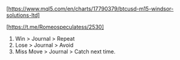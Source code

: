 [https://www.mql5.com/en/charts/17790379/btcusd-m15-windsor-solutions-ltd]  


[https://t.me/Romeospeculatess/2530]   
1. Win > Journal > Repeat
2. Lose > Journal > Avoid
3. Miss Move > Journal > Catch next time.


